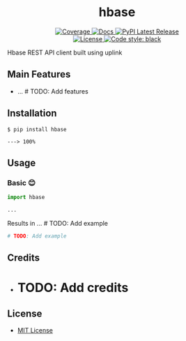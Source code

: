 <h1 align="center">
   <strong>hbase</strong>
</h1>

<p align="center">
    <a href="https://codecov.io/gh/ghandic/hbase" target="_blank">
        <img src="https://img.shields.io/codecov/c/github/ghandic/hbase?color=%2334D058" alt="Coverage">
    </a>
    <a href="https://ghandic.github.io/hbase" target="_blank">
        <img src="https://img.shields.io/badge/docs-mkdocs%20material-blue.svg?style=flat" alt="Docs">
    </a>
    <a href="https://pypi.org/project/hbase/" target="_blank">
        <img src="https://img.shields.io/pypi/v/hbase.svg" alt="PyPI Latest Release">
    </a>
    <br /><a href="https://github.com/ghandic/hbase/blob/main/LICENSE" target="_blank">
        <img src="https://img.shields.io/github/license/ghandic/hbase.svg" alt="License">
    </a>
    <a href="https://github.com/psf/black" target="_blank">
        <img src="https://img.shields.io/badge/code%20style-black-000000.svg" alt="Code style: black">
    </a>
</p>

Hbase REST API client built using uplink

## Main Features

- ... # TODO: Add features

## Installation

<div class="termy">

```console
$ pip install hbase

---> 100%
```

</div>

## Usage

### Basic 😊

```python
import hbase

...
```

Results in ... # TODO: Add example

```python
# TODO: Add example
```

## Credits

- # TODO: Add credits

## License

* [MIT License](/LICENSE)
